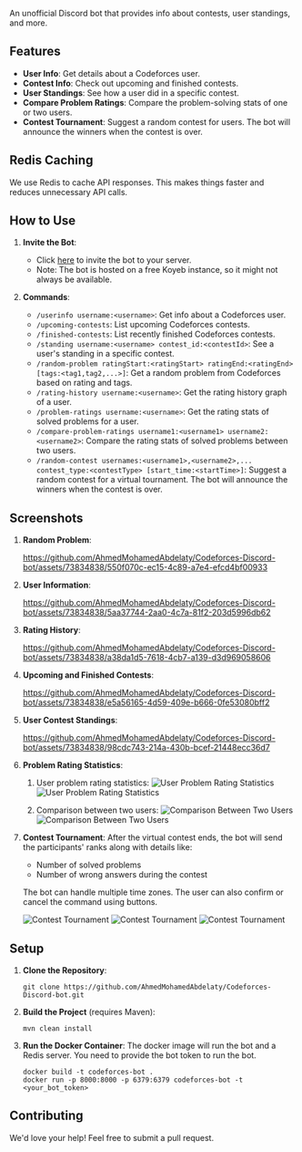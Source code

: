 An unofficial Discord bot that provides info about contests, user standings, and more.

## Features

- **User Info**: Get details about a Codeforces user.
- **Contest Info**: Check out upcoming and finished contests.
- **User Standings**: See how a user did in a specific contest.
- **Compare Problem Ratings**: Compare the problem-solving stats of one or two users.
- **Contest Tournament**: Suggest a random contest for users. The bot will announce the winners when the contest is over.

## Redis Caching

We use Redis to cache API responses. This makes things faster and reduces unnecessary API calls.

## How to Use

1. **Invite the Bot**:
    - Click [here](https://discord.com/api/oauth2/authorize?client_id=1257793557838692473&permissions=0&scope=bot%20applications.commands) to invite the bot to your server.
    - Note: The bot is hosted on a free Koyeb instance, so it might not always be available.

2. **Commands**:
    - `/userinfo username:<username>`: Get info about a Codeforces user.
    - `/upcoming-contests`: List upcoming Codeforces contests.
    - `/finished-contests`: List recently finished Codeforces contests.
    - `/standing username:<username> contest_id:<contestId>`: See a user's standing in a specific contest.
    - `/random-problem ratingStart:<ratingStart> ratingEnd:<ratingEnd> [tags:<tag1,tag2,...>]`: Get a random problem from Codeforces based on rating and tags.
    - `/rating-history username:<username>`: Get the rating history graph of a user.
    - `/problem-ratings username:<username>`: Get the rating stats of solved problems for a user.
    - `/compare-problem-ratings username1:<username1> username2:<username2>`: Compare the rating stats of solved problems between two users.
    - `/random-contest usernames:<username1>,<username2>,... contest_type:<contestType> [start_time:<startTime>]`: Suggest a random contest for a virtual tournament. The bot will announce the winners when the contest is over.

## Screenshots

1. **Random Problem**:

   https://github.com/AhmedMohamedAbdelaty/Codeforces-Discord-bot/assets/73834838/550f070c-ec15-4c89-a7e4-efcd4bf00933

2. **User Information**:

   https://github.com/AhmedMohamedAbdelaty/Codeforces-Discord-bot/assets/73834838/5aa37744-2aa0-4c7a-81f2-203d5996db62

3. **Rating History**:

   https://github.com/AhmedMohamedAbdelaty/Codeforces-Discord-bot/assets/73834838/a38da1d5-7618-4cb7-a139-d3d969058606

4. **Upcoming and Finished Contests**:

   https://github.com/AhmedMohamedAbdelaty/Codeforces-Discord-bot/assets/73834838/e5a56165-4d59-409e-b666-0fe53080bff2

5. **User Contest Standings**:

    https://github.com/AhmedMohamedAbdelaty/Codeforces-Discord-bot/assets/73834838/98cdc743-214a-430b-bcef-21448ecc36d7

7. **Problem Rating Statistics**:
    1. User problem rating statistics:
       ![User Problem Rating Statistics](https://github.com/user-attachments/assets/681b2ad2-6c69-488e-bc15-fbeb8711098e)
       ![User Problem Rating Statistics](https://github.com/user-attachments/assets/f6f3828f-ba1d-43dc-bd18-cb47cf5f0e5c)

    2. Comparison between two users:
       ![Comparison Between Two Users](https://github.com/user-attachments/assets/c4fffbd2-725e-4f80-8d10-43e1c7900fbd)
       ![Comparison Between Two Users](https://github.com/user-attachments/assets/5e373b13-0907-4c92-b779-bbd1f1978715)

8. **Contest Tournament**:
   After the virtual contest ends, the bot will send the participants' ranks along with details like:
   - Number of solved problems
   - Number of wrong answers during the contest

   The bot can handle multiple time zones. The user can also confirm or cancel the command using buttons.

   ![Contest Tournament](https://github.com/user-attachments/assets/bdf178bb-ad8d-400a-af31-1c287dc6e5d0)
   ![Contest Tournament](https://github.com/user-attachments/assets/dc3589c5-2c88-4ee8-85a1-08b8b25201c0)
   ![Contest Tournament](https://github.com/user-attachments/assets/599868d4-052f-4af4-b797-2e683e2c50e0)

## Setup

1. **Clone the Repository**:
   ```
   git clone https://github.com/AhmedMohamedAbdelaty/Codeforces-Discord-bot.git
   ```

2. **Build the Project** (requires Maven):
   ```
   mvn clean install
   ```

3. **Run the Docker Container**:
   The docker image will run the bot and a Redis server. You need to provide the bot token to run the bot.
   ```
   docker build -t codeforces-bot .
   docker run -p 8000:8000 -p 6379:6379 codeforces-bot -t <your_bot_token>
   ```

## Contributing

We'd love your help! Feel free to submit a pull request.

